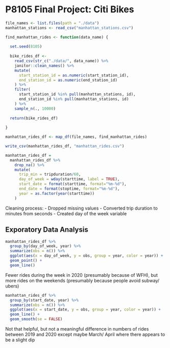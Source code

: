 P8105 Final Project: Citi Bikes
================

``` r
file_names <- list.files(path = "./data")
manhattan_stations <- read_csv("manhattan_stations.csv")

find_manhattan_rides <- function(data_name) {
  
  set.seed(8105)
  
  bike_rides_df <-
    read_csv(str_c("./data/", data_name)) %>% 
    janitor::clean_names() %>% 
    mutate(
      start_station_id = as.numeric(start_station_id), 
      end_station_id = as.numeric(end_station_id)
    ) %>% 
    filter(
      start_station_id %in% pull(manhattan_stations, id), 
      end_station_id %in% pull(manhattan_stations, id)
    ) %>% 
    sample_n(., 10000)
  
  return(bike_rides_df)
    
}

manhattan_rides_df <- map_df(file_names, find_manhattan_rides)
```

``` r
write_csv(manhattan_rides_df, "manhattan_rides.csv")
```

``` r
manhattan_rides_df = 
  manhattan_rides_df %>% 
    drop_na() %>% 
    mutate(
      trip_min = tripduration/60, 
      day_of_week = wday(starttime, label = TRUE), 
      start_date = format(starttime, format="%m-%d"), 
      end_date = format(stoptime, format="%m-%d"), 
      year = as.factor(year(starttime))
    ) 
```

Cleaning process: - Dropped missing values - Converted trip duration to
minutes from seconds - Created day of the week variable

## Exporatory Data Analysis

``` r
manhattan_rides_df %>% 
  group_by(day_of_week, year) %>% 
  summarize(obs = n()) %>% 
  ggplot(aes(x = day_of_week, y = obs, group = year, color = year)) +
  geom_point() + 
  geom_line()
```

Fewer rides during the week in 2020 (presumably because of WFH), but
more rides on the weekends (presumably because people avoid subway/
ubers)

``` r
manhattan_rides_df %>% 
  group_by(start_date, year) %>% 
  summarize(obs = n()) %>% 
  ggplot(aes(x = start_date, y = obs, group = year, color = year)) +
  geom_line() + 
  geom_smooth(se = FALSE)
```

Not that helpful, but not a meaningful difference in numbers of rides
between 2019 and 2020 except maybe March/ April where there appears to
be a slight dip
